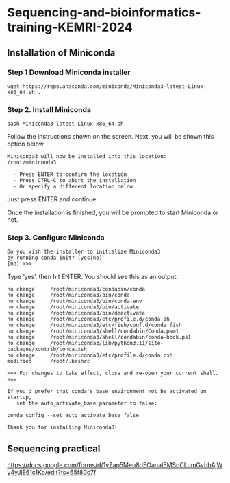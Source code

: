 # Sequencing-and-bioinformatics-training-KEMRI-2024
## Installation of Miniconda
### Step 1 Download Miniconda installer
```
wget https://repo.anaconda.com/miniconda/Miniconda3-latest-Linux-x86_64.sh .
```
### Step 2. Install Miniconda
```
bash Miniconda3-latest-Linux-x86_64.sh
```

Follow the instructions shown on the screen. 
Next, you will be shown this option below.
```
Miniconda3 will now be installed into this location:
/root/miniconda3

  - Press ENTER to confirm the location
  - Press CTRL-C to abort the installation
  - Or specify a different location below
```

Just press ENTER and continue.

Once the installation is finished, you will be prompted to start Miniconda or not.

### Step 3. Configure Miniconda

```
Do you wish the installer to initialize Miniconda3
by running conda init? [yes|no]
[no] >>>
```

Type ‘yes’, then hit ENTER. You should see this as an output.


```
no change     /root/miniconda3/condabin/conda
no change     /root/miniconda3/bin/conda
no change     /root/miniconda3/bin/conda-env
no change     /root/miniconda3/bin/activate
no change     /root/miniconda3/bin/deactivate
no change     /root/miniconda3/etc/profile.d/conda.sh
no change     /root/miniconda3/etc/fish/conf.d/conda.fish
no change     /root/miniconda3/shell/condabin/Conda.psm1
no change     /root/miniconda3/shell/condabin/conda-hook.ps1
no change     /root/miniconda3/lib/python3.11/site-packages/xontrib/conda.xsh
no change     /root/miniconda3/etc/profile.d/conda.csh
modified      /root/.bashrc

==> For changes to take effect, close and re-open your current shell. <==

If you'd prefer that conda's base environment not be activated on startup, 
   set the auto_activate_base parameter to false: 

conda config --set auto_activate_base false

Thank you for installing Miniconda3!
```



## Sequencing practical
https://docs.google.com/forms/d/1yZap5Meu8dEOanaIEMSoCLumGvbbAjWy4yJjE61c1Ko/edit?ts=65f80c7f
